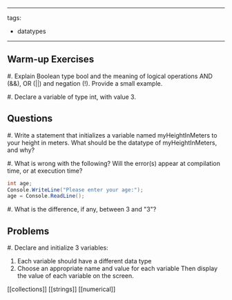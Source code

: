 <!--

DO NOT EDIT THIS FILE

Edit exercises/w_sol/datatypes/datatypes.md, and run
make exercises/wo_sol/datatypes/datatypes.md
instead.
-->

---
tags:
  - datatypes
---
## Warm-up Exercises

#. Explain Boolean type bool and the meaning of logical operations AND (&&), OR (||) and negation (!). Provide a small example.

#. Declare a variable of type int, with value 3.​



## Questions

#. Write a statement that initializes a variable named myHeightInMeters to your height in meters. What should be the datatype of myHeightInMeters, and why?

 
#. What is wrong with the following? Will the error(s) appear at compilation time, or at execution time?

```cs
int age;
Console.WriteLine("Please enter your age:");
age = Console.ReadLine();
```


#. What is the difference, if any, between 3 and "3"?




## Problems

#. Declare and initialize 3 variables:
1. Each variable should have a different data type
2. Choose an appropriate name and value for each variable
Then display the value of each variable on the screen.


[[collections]]
[[strings]]
[[numerical]]

